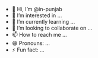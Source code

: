 - 👋 Hi, I’m @in-punjab
- 👀 I’m interested in ...
- 🌱 I’m currently learning ...
- 💞️ I’m looking to collaborate on ...
- 📫 How to reach me ...
- 😄 Pronouns: ...
- ⚡ Fun fact: ...

<!---
in-punjab/in-punjab is a ✨ special ✨ repository because its `README.md` (this file) appears on your GitHub profile.
You can click the Preview link to take a look at your changes.
--->
